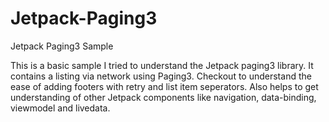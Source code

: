 # Jetpack-Paging3
Jetpack Paging3 Sample

This is a basic sample I tried to understand the Jetpack paging3 library.
It contains a listing via network using Paging3. Checkout to understand the ease of adding footers with retry and list item seperators.
Also helps to get understanding of other Jetpack components like navigation, data-binding, viewmodel and livedata.


